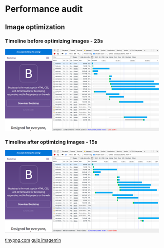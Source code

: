 # Performance audit
## Image optimization

### Timeline before optimizing images - 23s
![Screenshot of first timeline](https://github.com/dylanvans/performance-matters/blob/image-optimization/md-img/first-screenshot.png)

### Timeline after optimizing images - 15s
![Screenshot of timeline](https://github.com/dylanvans/performance-matters/blob/image-optimization/md-img/screenshot.png)

[tinypng.com](tinypng.com)
[gulp imagemin](https://www.npmjs.com/package/gulp-imagemin)


